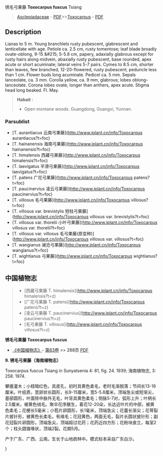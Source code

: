 锈毛弓果藤 **Toxocarpus fuscus** Tsiang

> [Asclepiadaceae](http://www.iplant.cn/info/Asclepiadaceae?t=foc) - [PDF](http://www.iplant.cn/foc/pdf/Asclepiadaceae.pdf)>>[Toxocarpus](http://www.iplant.cn/info/Toxocarpus?t=foc) - [PDF](http://www.iplant.cn/foc/pdf/Toxocarpus.pdf)

## Description

Lianas to 5 m. Young branchlets rusty pubescent, glabrescent and lenticellate with age. Petiole ca. 2.5 cm, rusty tomentose; leaf blade broadly ovate-oblong, 9-15 &amp;#215; 5-5.8 cm, papery, adaxially glabrous except for rusty hairs along midvein, abaxially rusty pubescent, base rounded, apex acute or short acuminate; lateral veins 5-7 pairs. Cymes to 8.5 cm, shorter than leaves, few branched, 12-20-flowered, rusty pubescent; peduncle less than 1 cm. Flower buds long acuminate. Pedicel ca. 5 mm. Sepals lanceolate, ca. 3 mm. Corolla yellow, ca. 9 mm, glabrous; lobes oblong-lanceolate. Corona lobes ovate, longer than anthers, apex acute. Stigma head long beaked. Fl. May.


> **Habait** : 
>* Open montane woods. Guangdong, Guangxi, Yunnan.



### Parsublist

* [T.  aurantiacus  云南弓果藤](http://www.iplant.cn/info/Toxocarpus aurantiacus?t=foc)
* [T.  hainanensis  海南弓果藤](http://www.iplant.cn/info/Toxocarpus hainanensis?t=foc)
* [T.  himalensis  西藏弓果藤](http://www.iplant.cn/info/Toxocarpus himalensis?t=foc)
* [T.  laevigatus  平滑弓果藤](http://www.iplant.cn/info/Toxocarpus laevigatus?t=foc)
* [T.  patens  广花弓果藤](http://www.iplant.cn/info/Toxocarpus patens?t=foc)
* [T.  paucinervius  凌云弓果藤](http://www.iplant.cn/info/Toxocarpus paucinervius?t=foc)
* [T.  villosus  毛弓果藤](http://www.iplant.cn/info/Toxocarpus villosus?t=foc)
* [T.  villosus var. brevistylis  短柱弓果藤](http://www.iplant.cn/info/Toxocarpus villosus var. brevistylis?t=foc)
* [T.  villosus var. thorelii  小叶弓果藤](http://www.iplant.cn/info/Toxocarpus villosus var. thorelii?t=foc)
* [T.  villosus var. villosus  毛弓果藤(原变种)](http://www.iplant.cn/info/Toxocarpus villosus var. villosus?t=foc)
* [T.  wangianus  澜沧弓果藤](http://www.iplant.cn/info/Toxocarpus wangianus?t=foc)
* [T.  wightianus  弓果藤](http://www.iplant.cn/info/Toxocarpus wightianus?t=foc)


## 中国植物志

> * [西藏弓果藤  T.  himalensis](http://www.iplant.cn/info/Toxocarpus himalensis?t=z)
> * [广花弓果藤  T.  patens](http://www.iplant.cn/info/Toxocarpus patens?t=z)
> * [凌云弓果藤  T.  paucinervius](http://www.iplant.cn/info/Toxocarpus paucinervius?t=z)
> * [毛弓果藤  T.  villosus](http://www.iplant.cn/info/Toxocarpus villosus?t=z)


**锈毛弓果藤 Toxocarpus fuscus**

* [《中国植物志》](http://www.iplant.cn/frps)- [第63卷](http://www.iplant.cn/frps/vol/63) >> 288页 [PDF](http://www.iplant.cn/frps/pdf/63/288a.pdf)


**9. 锈毛弓果藤（海南植物志）**

Toxocarpus fuscus Tsiang in Sunyatsenia 4: 81, fig. 24. 1939; 海南植物志, 3: 258. 1974.

攀援灌木；小枝暗红色，具皮孔，初时具黄色柔毛，老时毛渐脱落；节间长13-16厘米。叶纸质，宽卵状长圆形，长9-15厘米，宽5-5.8厘米，顶端急尖或短渐尖，基部圆形，叶面除中脉外无毛，叶背具黄色柔毛；侧脉5-7对，弧形上升；叶柄长2.5厘米，被黄色绒毛。聚伞花序腋生，着花12-20朵，长达近叶片的中部，被黄色柔毛；花梗长5毫米；小苞片卵圆形，长1毫米，顶端急尖；花蕾长渐尖；花萼裂片披针形，被黄色长柔毛，有缘毛；花冠黄色，两面无毛，裂片长圆状披针形；副花冠裂片卵圆形，顶端急尖，顶端超过花药；花药近四方形；花粉块直立，每室2个；柱头圆锥喙状，顶端2裂。花期5月。

产于广东、广西、云南。生长于山地疏林中。模式标本采自广东白沙。



}